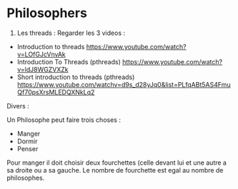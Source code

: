 # Philosophers

1. Les threads :
Regarder les 3 videos :
  - Introduction to threads https://www.youtube.com/watch?v=LOfGJcVnvAk
  - Introduction To Threads (pthreads) https://www.youtube.com/watch?v=ldJ8WGZVXZk
  - Short introduction to threads (pthreads)     https://www.youtube.com/watchv=d9s_d28yJq0&list=PLfqABt5AS4FmuQf70psXrsMLEDQXNkLq2

Divers : 

Un Philosophe peut faire trois choses : 
  - Manger
  - Dormir
  - Penser

Pour manger il doit choisir deux fourchettes (celle devant lui et une autre a sa droite ou a sa gauche.
Le nombre de fourchette est egal au nombre de philosophes.



  
